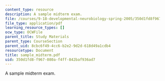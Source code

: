 ```yaml
---
content_type: resource
description: A sample midterm exam.
file: /courses/9-18-developmental-neurobiology-spring-2005/350d1fd8f967080af4ff842baf936ad7_sample_midterm.pdf
file_type: application/pdf
learning_resource_types: []
ocw_type: OCWFile
parent_title: Study Materials
parent_type: CourseSection
parent_uid: 8cbc6f49-4cc6-b2e2-9d2d-618d49a1cdb4
resourcetype: Document
title: sample_midterm.pdf
uid: 350d1fd8-f967-080a-f4ff-842baf936ad7
---
```

A sample midterm exam.

